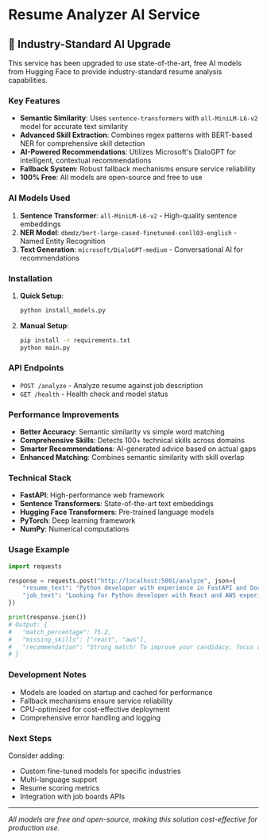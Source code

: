 # Resume Analyzer AI Service

## 🚀 Industry-Standard AI Upgrade

This service has been upgraded to use state-of-the-art, free AI models from Hugging Face to provide industry-standard resume analysis capabilities.

### Key Features

- **Semantic Similarity**: Uses `sentence-transformers` with `all-MiniLM-L6-v2` model for accurate text similarity
- **Advanced Skill Extraction**: Combines regex patterns with BERT-based NER for comprehensive skill detection
- **AI-Powered Recommendations**: Utilizes Microsoft's DialoGPT for intelligent, contextual recommendations
- **Fallback System**: Robust fallback mechanisms ensure service reliability
- **100% Free**: All models are open-source and free to use

### AI Models Used

1. **Sentence Transformer**: `all-MiniLM-L6-v2` - High-quality sentence embeddings
2. **NER Model**: `dbmdz/bert-large-cased-finetuned-conll03-english` - Named Entity Recognition
3. **Text Generation**: `microsoft/DialoGPT-medium` - Conversational AI for recommendations

### Installation

1. **Quick Setup**:
   ```bash
   python install_models.py
   ```

2. **Manual Setup**:
   ```bash
   pip install -r requirements.txt
   python main.py
   ```

### API Endpoints

- `POST /analyze` - Analyze resume against job description
- `GET /health` - Health check and model status

### Performance Improvements

- **Better Accuracy**: Semantic similarity vs simple word matching
- **Comprehensive Skills**: Detects 100+ technical skills across domains
- **Smarter Recommendations**: AI-generated advice based on actual gaps
- **Enhanced Matching**: Combines semantic similarity with skill overlap

### Technical Stack

- **FastAPI**: High-performance web framework
- **Sentence Transformers**: State-of-the-art text embeddings
- **Hugging Face Transformers**: Pre-trained language models
- **PyTorch**: Deep learning framework
- **NumPy**: Numerical computations

### Usage Example

```python
import requests

response = requests.post("http://localhost:5001/analyze", json={
    "resume_text": "Python developer with experience in FastAPI and Docker",
    "job_text": "Looking for Python developer with React and AWS experience"
})

print(response.json())
# Output: {
#   "match_percentage": 75.2,
#   "missing_skills": ["react", "aws"],
#   "recommendation": "Strong match! To improve your candidacy, focus on developing skills in: react, aws. Consider taking online courses or working on projects that demonstrate these skills."
# }
```

### Development Notes

- Models are loaded on startup and cached for performance
- Fallback mechanisms ensure service reliability
- CPU-optimized for cost-effective deployment
- Comprehensive error handling and logging

### Next Steps

Consider adding:
- Custom fine-tuned models for specific industries
- Multi-language support
- Resume scoring metrics
- Integration with job boards APIs

---

*All models are free and open-source, making this solution cost-effective for production use.* 